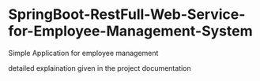 # SpringBoot-RestFull-Web-Service-for-Employee-Management-System
Simple Application for employee management

detailed explaination given in the project documentation
